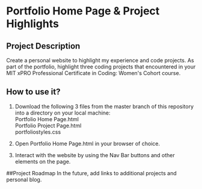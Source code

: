 # Portfolio Home Page & Project Highlights

## Project Description
Create a personal website to highlight my experience and code projects. As part of the portfolio, highlight three coding projects that encountered in your MIT xPRO Professional Certificate in Coding: Women's Cohort course.

## How to use it?
1. Download the following 3 files from the master branch of this repository into a directory on your local machine:<br />
	Portfolio Home Page.html<br />
	Portfolio Project Page.html<br />
	portfoliostyles.css

2. Open Portfolio Home Page.html in your browser of choice.

3. Interact with the website by using the Nav Bar buttons and other elements on the page.

##Project Roadmap
In the future, add links to additional projects and personal blog.
